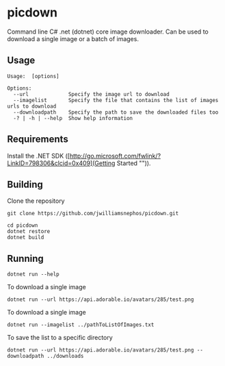 ﻿# picdown
Command line C# .net (dotnet) core image downloader.  Can be used to download a single image or a batch of images.

## Usage
```
Usage:  [options]

Options:
  --url             Specify the image url to download
  --imagelist       Specify the file that contains the list of images urls to download
  --downloadpath    Specify the path to save the downloaded files too
  -? | -h | --help  Show help information
 ```

## Requirements
Install the .NET SDK ([http://go.microsoft.com/fwlink/?LinkID=798306&clcid=0x409](Getting Started "")).

## Building

Clone the repository

```
git clone https://github.com/jwilliamsnephos/picdown.git
```

```
cd picdown
dotnet restore
dotnet build
```

## Running

```
dotnet run --help
```

To download a single image
```
dotnet run --url https://api.adorable.io/avatars/285/test.png
```

To download a single image
```
dotnet run --imagelist ../pathToListOfImages.txt
```

To save the list to a specific directory
```
dotnet run --url https://api.adorable.io/avatars/285/test.png --downloadpath ../downloads
```

